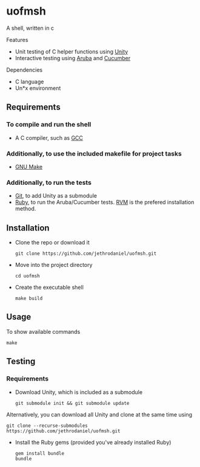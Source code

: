 # uofmsh

A shell, written in c

Features
* Unit testing of C helper functions using [Unity](https://github.com/ThrowTheSwitch/Unity)
* Interactive testing using [Aruba](https://github.com/cucumber/aruba) and [Cucumber](https://github.com/cucumber/cucumber-ruby)

Dependencies
* C language
* Un\*x environment

## Requirements

### To compile and run the shell

* A C compiler, such as [GCC](https://gcc.gnu.org/)

### Additionally, to use the included makefile for project tasks

* [GNU Make](https://www.gnu.org/software/make/)

### Additionally, to run the tests

* [Git](https://git-scm.com/), to add Unity as a submodule
* [Ruby](https://www.ruby-lang.org/en/), to run the Aruba/Cucumber tests. [RVM](https://rvm.io/) is the prefered installation method.

## Installation

* Clone the repo or download it
     ```
     git clone https://github.com/jethrodaniel/uofmsh.git
     ```

* Move into the project directory
     ```
     cd uofmsh
     ```

* Create the executable shell
     ```
     make build
     ```
## Usage

To show available commands

```
make
```

## Testing

### Requirements

* Download Unity, which is included as a submodule
     ```
     git submodule init && git submodule update
     ```

Alternatively, you can download all Unity and clone at the same time using
```
git clone --recurse-submodules https://github.com/jethrodaniel/uofmsh.git
```

* Install the Ruby gems (provided you've already installed Ruby)
     ```
     gem install bundle
     bundle
     ```

